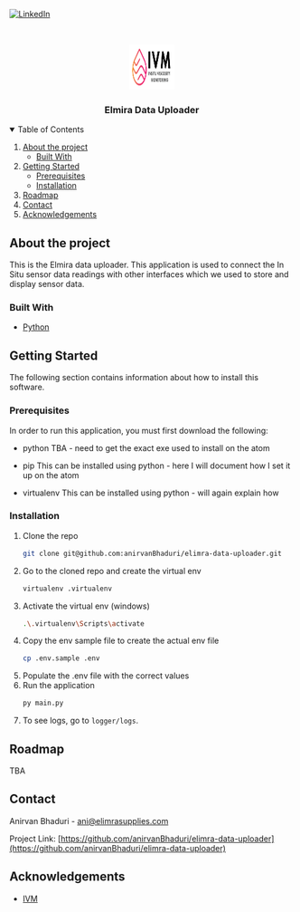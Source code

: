 <!--
*** Thanks for checking out the Best-README-Template. If you have a suggestion
*** that would make this better, please fork the repo and create a pull request
*** or simply open an issue with the tag "enhancement".
*** Thanks again! Now go create something AMAZING! :D
-->



<!-- PROJECT SHIELDS -->
<!--
*** I'm using markdown "reference style" links for readability.
*** Reference links are enclosed in brackets [ ] instead of parentheses ( ).
*** See the bottom of this document for the declaration of the reference variables
*** for contributors-url, forks-url, etc. This is an optional, concise syntax you may use.
*** https://www.markdownguide.org/basic-syntax/#reference-style-links
-->
[![LinkedIn][linkedin-shield]][linkedin-url]



<!-- PROJECT LOGO -->
<br />
<p align="center">
  <a href="https://github.com/othneildrew/Best-README-Template">
    <img src="images/logo.png" alt="Logo" width="80" height="80">
  </a>

  <h3 align="center">Elmira Data Uploader</h3>
</p>



<!-- TABLE OF CONTENTS -->
<details open="open">
  <summary>Table of Contents</summary>
  <ol>
    <li>
      <a href="#about-the-project">About the project</a>
      <ul>
        <li><a href="#built-with">Built With</a></li>
      </ul>
    </li>
    <li>
      <a href="#getting-started">Getting Started</a>
      <ul>
        <li><a href="#prerequisites">Prerequisites</a></li>
        <li><a href="#installation">Installation</a></li>
      </ul>
    </li>
    <li><a href="#roadmap">Roadmap</a></li>
    <li><a href="#contact">Contact</a></li>
    <li><a href="#acknowledgements">Acknowledgements</a></li>
  </ol>
</details>



<!-- ABOUT THE PROJECT -->
## About the project

This is the Elmira data uploader. This application is used to connect the In Situ sensor data readings with other interfaces which we used to store and
display sensor data.

### Built With

* [Python](https://www.python.org/)



<!-- GETTING STARTED -->
## Getting Started

The following section contains information about how to install this software.

### Prerequisites

In order to run this application, you must first download the following:

* python
  TBA - need to get the exact exe used to install on the atom

* pip
  This can be installed using python - here I will document how I set it up on the atom

* virtualenv
  This can be installed using python - will again explain how

### Installation

1. Clone the repo
   ```sh
   git clone git@github.com:anirvanBhaduri/elimra-data-uploader.git 
   ```
2. Go to the cloned repo and create the virtual env
   ```sh
   virtualenv .virtualenv
   ```
3. Activate the virtual env
   (windows)
   ```sh
   .\.virtualenv\Scripts\activate
   ```
4. Copy the env sample file to create the actual env file
   ```sh
   cp .env.sample .env
   ```
5. Populate the .env file with the correct values
6. Run the application
   ```sh
   py main.py
   ```
7. To see logs, go to `logger/logs`.



<!-- ROADMAP -->
## Roadmap

TBA



<!-- CONTACT -->
## Contact

Anirvan Bhaduri - ani@elimrasupplies.com

Project Link: [https://github.com/anirvanBhaduri/elimra-data-uploader](https://github.com/anirvanBhaduri/elimra-data-uploader)



<!-- ACKNOWLEDGEMENTS -->
## Acknowledgements
* [IVM](https://www.ivmweb.com/)



<!-- MARKDOWN LINKS & IMAGES -->
<!-- https://www.markdownguide.org/basic-syntax/#reference-style-links -->
[linkedin-shield]: https://img.shields.io/badge/-LinkedIn-black.svg?style=for-the-badge&logo=linkedin&colorB=555
[linkedin-url]: https://www.linkedin.com/in/anirvanb/
